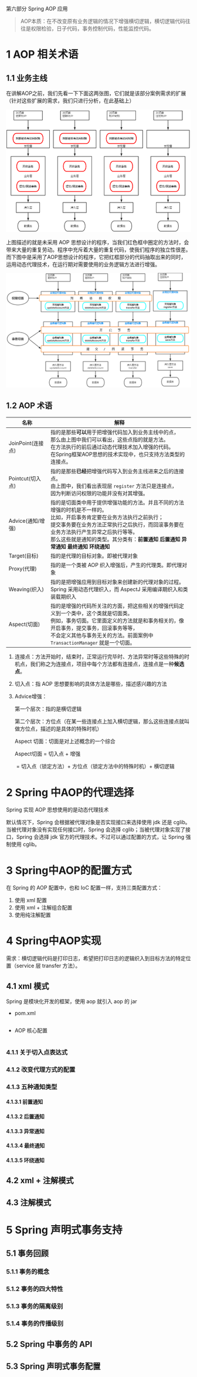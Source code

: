第六部分 Spring AOP 应用

> AOP本质：在不改变原有业务逻辑的情况下增强横切逻辑，横切逻辑代码往往是权限检验，日子代码，事务控制代码，性能监控代码。

# 1 AOP 相关术语

## 1.1 业务主线

在讲解AOP之前，我们先看一下下面这两张图，它们就是该部分案例需求的扩展（针对这些扩展的需求，我们只进行分析，在此基础上）

![image-20220402181130552](assest/image-20220402181130552.png)

上图描述的就是未采用 AOP 思想设计的程序，当我们红色框中圈定的方法时，会带来大量的重复劳动。程序中充斥着大量的重复代码，使我们程序的独立性很差。而下图中是采用了AOP思想设计的程序，它把红框部分的代码抽取出来的同时，运用动态代理技术，在运行期对需要使用的业务逻辑方法进行增强。

![image-20220402183954632](assest/image-20220402183954632.png)

## 1.2 AOP 术语

| 名称              | 解释                                                         |
| ----------------- | ------------------------------------------------------------ |
| JoinPoint(连接点) | 指的是那些**可以**用于把增强代码加入到业务主线中的点，<br>那么由上图中我们可以看出，这些点指的就是方法。<br>在方法执行的前后通过动态代理技术加入增强的代码。<br>在Spring框架AOP思想的技术实现中，也只支持方法类型的连接点。 |
| Pointcut(切入点)  | 指的是那些**已经**把增强代码写入到业务主线进来之后的连接点。<br>由上图中，我们看出表现层 `register` 方法只是连接点，<br>因为判断访问权限的功能并没有对其增强。 |
| Advice(通知/增强) | 指的是切面类中用于提供增强功能的方法。并且不同的方法增强的时机是不一样的。<br>比如，开启事务肯定要在业务方法执行之前执行；<br>提交事务要在业务方法正常执行之后执行，而回滚事务要在业务方法执行产生异常之后执行等等。<br>那么这些就是通知的类型。其分类有：**前置通知 后置通知 异常通知 最终通知 环绕通知** |
| Target(目标)      | 指的是代理的目标对象。即被代理对象                           |
| Proxy(代理)       | 指的是一个类被 AOP 织入增强后，产生的代理类。即代理对象      |
| Weaving(织入)     | 指的是把增强应用到目标对象来创建新的代理对象的过程。<br>Spring 采用动态代理织入，而 AspectJ 采用编译期织入和类装载期织入 |
| Aspect(切面)      | 指的是增强的代码所关注的方面，把这些相关的增强代码定义到一个类中，这个类就是切面类。<br>例如，事务切面。它里面定义的方法就是和事务相关的，像开启事务，提交事务，回滚事务等等，<br>不会定义其他与事务无关的方法。前面案例中 `TransactionManager` 就是一个切面。 |

1. 连接点：方法开始时，结束时，正常运行完毕时、方法异常时等这些特殊的时机点，我们称之为连接点，项目中每个方法都有连接点，连接点是一种**候选点**。

2. 切入点：指 AOP 思想要影响的具体方法是哪些，描述感兴趣的方法

3. Advice增强：

   第一个层次：指的是横切逻辑

   第二个层次：方位点（在某一些连接点上加入横切逻辑，那么这些连接点就叫做方位点，描述的是具体的特殊时机）

   Aspect 切面：切面是对上述概念的一个综合

   Aspect切面 = 切入点 + 增强

   ​					 = 切入点（锁定方法）+ 方位点（锁定方法中的特殊时机）+ 横切逻辑 

# 2 Spring 中AOP的代理选择

Spring 实现 AOP 思想使用的是动态代理技术

默认情况下，Spring 会根据被代理对象是否实现接口来选择使用 jdk 还是 cglib。当被代理对象没有实现任何接口时，Spring 会选择 cglib；当被代理对象实现了接口，Spring 会选择 jdk 官方的代理技术。不过可以通过配置的方式，让 Spring 强制使用 cglib。

# 3 Spring中AOP的配置方式

在 Spring 的 AOP 配置中，也和 IoC 配置一样，支持三类配置方式：

1. 使用 xml 配置
2. 使用 xml + 注解组合配置
3. 使用纯注解配置

# 4 Spring中AOP实现

需求：横切逻辑代码是打印日志，希望把打印日志的逻辑织入到目标方法的特定位置（service 层 transfer 方法）。

## 4.1 xml 模式

Spring 是模块化开发的框架，使用 aop 就引入 aop 的 jar

- pom.xml

  ```xml
  
  ```

- AOP 核心配置

  ```xml
  
  ```

### 4.1.1 关于切入点表达式

### 4.1.2 改变代理方式的配置

### 4.1.3 五种通知类型

#### 4.1.3.1 前置通知

#### 4.1.3.2 后置通知

#### 4.1.3.3 异常通知

#### 4.1.3.4 最终通知

#### 4.1.3.5 环绕通知

## 4.2 xml + 注解模式

## 4.3 注解模式

# 5 Spring 声明式事务支持

## 5.1 事务回顾

### 5.1.1 事务的概念

### 5.1.2 事务的四大特性

### 5.1.3 事务的隔离级别

### 5.1.4 事务的传播级别

## 5.2 Spring 中事务的 API

## 5.3 Spring 声明式事务配置
